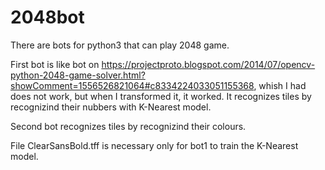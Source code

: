 # 2048bot
There are bots for python3 that can play 2048 game.

First bot is like bot on https://projectproto.blogspot.com/2014/07/opencv-python-2048-game-solver.html?showComment=1556526821064#c8334224033051155368, whish I had does not work, but when I transformed it, it worked. It recognizes tiles by recognizind their nubbers with K-Nearest model.

Second bot recognizes tiles by recognizind their colours.

File СlearSansBold.tff is necessary only for bot1 to train the K-Nearest model.
